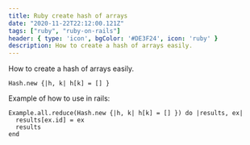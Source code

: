 ```yaml
---
title: Ruby create hash of arrays
date: "2020-11-22T22:12:00.121Z"
tags: ["ruby", "ruby-on-rails"]
header: { type: 'icon', bgColor: '#DE3F24', icon: 'ruby' }
description: How to create a hash of arrays easily.
---
```


How to create a hash of arrays easily.

```
Hash.new {|h, k| h[k] = [] }
```

Example of how to use in rails:
```
Example.all.reduce(Hash.new {|h, k| h[k] = [] }) do |results, ex|
  results[ex.id] = ex
  results
end
```

